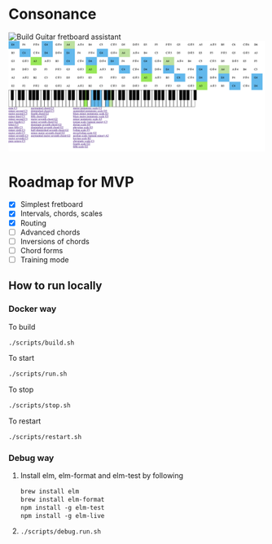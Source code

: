 # Consonance
![Build](https://github.com/chechulnikov/consonance/workflows/Build/badge.svg)
Guitar fretboard assistant
![scr](./docs/scr.png)

# Roadmap for MVP
- [x] Simplest fretboard
- [x] Intervals, chords, scales
- [x] Routing
- [ ] Advanced chords
- [ ] Inversions of chords
- [ ] Chord forms
- [ ] Training mode

## How to run locally
### Docker way
To build
```bash
./scripts/build.sh
```

To start
```bash
./scripts/run.sh
```

To stop
```bash
./scripts/stop.sh
```

To restart
```bash
./scripts/restart.sh
```

### Debug way
1. Install elm, elm-format and elm-test by following
    ```
    brew install elm
    brew install elm-format
    npm install -g elm-test
    npm install -g elm-live
    ```
2. `./scripts/debug.run.sh`
